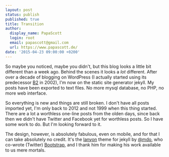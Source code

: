 ```yaml
---
layout: post
status: publish
published: true
title: Transition
author:
  display_name: PapaScott
  login: root
  email: papascott@gmail.com
  url: https://www.papascott.de/
date: '2015-04-23 09:00:00 +0200'
---
```

So maybe you noticed, maybe you didn't, but this blog looks a little bit different than a week ago. Behind the scenes it looks a *lot* different. After over a decade of blogging on WordPress (I actually started using its predecessor [B2](http://cafelog.com/) in 2002), I'm now on the static site generator jekyll. My posts have been exported to text files. No more mysql database, no PHP, no more web interface. 

So everything is new and things are still broken. I don't have all posts imported yet, I'm only back to 2012 and not 1999 when this thing started. There are a lot a worthless one-line posts from the olden days, since back then we didn't have Twitter and Facebook yet for worthless posts. So I have some work to do. But I'm looking forward to it.

The design, however, is absolutely fabulous, even on mobile, and for that I can take absolutely no credit. It's the [lanyon](http://lanyon.getpoole.com/) theme for jekyll by [@mdo](https://twitter.com/mdo), who co-wrote (Twitter) [Bootstrap](http://getbootstrap.com/), and I thank him for making his work available to us mere mortals. 